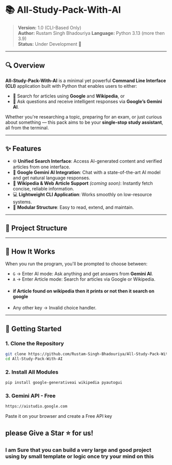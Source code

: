 # 📚 All-Study-Pack-With-AI

> **Version:** 1.0 (CLI-Based Only)  
> **Author:** Rustam Singh Bhadouriya
> **Language:** Python 3.13 (more then 3.9)  
> **Status:** Under Development 🚧

---

## 🔍 Overview

**All-Study-Pack-With-AI** is a minimal yet powerful **Command Line Interface (CLI)** application built with Python that enables users to either:

- 🔎 Search for articles using **Google** and **Wikipedia**, or  
- 🤖 Ask questions and receive intelligent responses via **Google’s Gemini AI**.

Whether you're researching a topic, preparing for an exam, or just curious about something — this pack aims to be your **single-stop study assistant**, all from the terminal.

---

## ✨ Features

- 🌐 **Unified Search Interface**: Access AI-generated content and verified articles from one interface.
- 🧠 **Google Gemini AI Integration**: Chat with a state-of-the-art AI model and get natural language responses.
- 📖 **Wikipedia & Web Article Support** *(coming soon)*: Instantly fetch concise, reliable information.
- 💻 **Lightweight CLI Application**: Works smoothly on low-resource systems.
- 🔌 **Modular Structure**: Easy to read, extend, and maintain.

---

## 📂 Project Structure

---

## 🧠 How It Works

When you run the program, you'll be prompted to choose between:

- `G` → Enter AI mode: Ask anything and get answers from **Gemini AI**.
- `A` → Enter Article mode: Search for articles via Google or Wikipedia.
- #### if Article found on wikipedia then it prints or not then it search on google
- Any other key → Invalid choice handler.

---

## 🚀 Getting Started

### 1. Clone the Repository

```bash 
git clone https://github.com/Rustam-Singh-Bhadouriya/All-Study-Pack-With-AI.git
cd All-Study-Pack-With-AI
```
### 2. Install All Modules

```bash
pip install google-generativeai wikipedia pyautogui
```
### 3. Gemini API - Free
```bash
https://aistudio.google.com
```
<p>Paste it on your browser and create a Free API key</p>

## please Give a Star ⭐ for us!
### I am Sure that you can build a very large and good project using by small template or logic once try your mind on this


